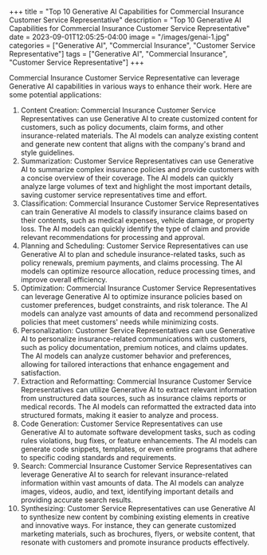 +++
title = "Top 10 Generative AI Capabilities for Commercial Insurance Customer Service Representative"
description = "Top 10 Generative AI Capabilities for Commercial Insurance Customer Service Representative"
date = 2023-09-01T12:05:25-04:00
image = "/images/genai-1.jpg"
categories = ["Generative AI", "Commercial Insurance", "Customer Service Representative"]
tags = ["Generative AI", "Commercial Insurance", "Customer Service Representative"]
+++

Commercial Insurance Customer Service Representative can leverage Generative AI capabilities in various ways to enhance their work. Here are some potential applications:

1. Content Creation: Commercial Insurance Customer Service Representatives can use Generative AI to create customized content for customers, such as policy documents, claim forms, and other insurance-related materials. The AI models can analyze existing content and generate new content that aligns with the company's brand and style guidelines.
2. Summarization: Customer Service Representatives can use Generative AI to summarize complex insurance policies and provide customers with a concise overview of their coverage. The AI models can quickly analyze large volumes of text and highlight the most important details, saving customer service representatives time and effort.
3. Classification: Commercial Insurance Customer Service Representatives can train Generative AI models to classify insurance claims based on their contents, such as medical expenses, vehicle damage, or property loss. The AI models can quickly identify the type of claim and provide relevant recommendations for processing and approval.
4. Planning and Scheduling: Customer Service Representatives can use Generative AI to plan and schedule insurance-related tasks, such as policy renewals, premium payments, and claims processing. The AI models can optimize resource allocation, reduce processing times, and improve overall efficiency.
5. Optimization: Commercial Insurance Customer Service Representatives can leverage Generative AI to optimize insurance policies based on customer preferences, budget constraints, and risk tolerance. The AI models can analyze vast amounts of data and recommend personalized policies that meet customers' needs while minimizing costs.
6. Personalization: Customer Service Representatives can use Generative AI to personalize insurance-related communications with customers, such as policy documentation, premium notices, and claims updates. The AI models can analyze customer behavior and preferences, allowing for tailored interactions that enhance engagement and satisfaction.
7. Extraction and Reformatting: Commercial Insurance Customer Service Representatives can utilize Generative AI to extract relevant information from unstructured data sources, such as insurance claims reports or medical records. The AI models can reformatted the extracted data into structured formats, making it easier to analyze and process.
8. Code Generation: Customer Service Representatives can use Generative AI to automate software development tasks, such as coding rules violations, bug fixes, or feature enhancements. The AI models can generate code snippets, templates, or even entire programs that adhere to specific coding standards and requirements.
9. Search: Commercial Insurance Customer Service Representatives can leverage Generative AI to search for relevant insurance-related information within vast amounts of data. The AI models can analyze images, videos, audio, and text, identifying important details and providing accurate search results.
10. Synthesizing: Customer Service Representatives can use Generative AI to synthesize new content by combining existing elements in creative and innovative ways. For instance, they can generate customized marketing materials, such as brochures, flyers, or website content, that resonate with customers and promote insurance products effectively.